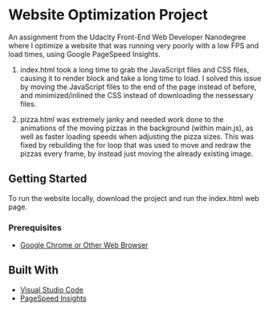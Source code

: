 # Website Optimization Project

An assignment from the Udacity Front-End Web Developer Nanodegree where I optimize a website that was running very poorly with a low FPS and load times, using Google PageSpeed Insights.

1) index.html took a long time to grab the JavaScript files and CSS files, causing it to render block and take a long time to load. I solved this issue by moving the JavaScript files to the end of the page instead of before, and minimized/inlined the CSS instead of downloading the nessessary files.

2) pizza.html was extremely janky and needed work done to the animations of the moving pizzas in the background (within main.js), as well as faster loading speeds when adjusting the pizza sizes. This was fixed by rebuilding the for loop that was used to move and redraw the pizzas every frame, by instead just moving the already existing image.

## Getting Started

To run the website locally, download the project and run the index.html web page.

### Prerequisites

* [Google Chrome or Other Web Browser](https://www.google.com/chrome/)

## Built With

* [Visual Studio Code](https://code.visualstudio.com/)
* [PageSpeed Insights](https://developers.google.com/speed/pagespeed/insights/)

